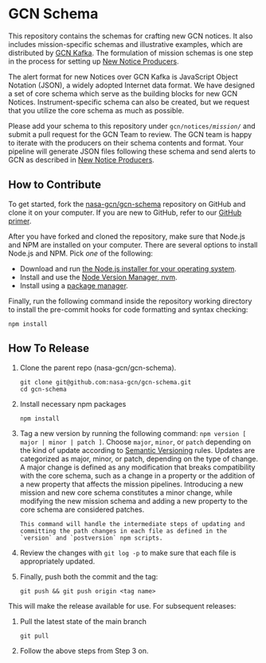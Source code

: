 # GCN Schema

This repository contains the schemas for crafting new GCN notices. It also includes mission-specific schemas and illustrative examples, which are distributed by [GCN Kafka](https://gcn.nasa.gov). The formulation of mission schemas is one step in the process for setting up [New Notice Producers](https://gcn.nasa.gov/docs/notices/producers).

The alert format for new Notices over GCN Kafka is JavaScript Object Notation (JSON), a widely adopted Internet data format. We have designed a set of core schema which serve as the building blocks for new GCN Notices. Instrument-specific schema can also be created, but we request that you utilize the core schema as much as possible.

Please add your schema to this repository under <code>gcn/notices/<i>mission</i>/</code> and submit a pull request for the GCN Team to review. The GCN team is happy to iterate with the producers on their schema contents and format. Your pipeline will generate JSON files following these schema and send alerts to GCN as described in [New Notice Producers](https://gcn.nasa.gov/docs/notices/producers).

## How to Contribute

To get started, fork the [nasa-gcn/gcn-schema](https://github.com/nasa-gcn/gcn-schema) repository on GitHub and clone it on your computer. If you are new to GitHub, refer to our [GitHub primer](https://gcn.nasa.gov/docs/contributing/github).

After you have forked and cloned the repository, make sure that Node.js and NPM are installed on your computer. There are several options to install Node.js and NPM. Pick _one_ of the following:

- Download and run [the Node.js installer for your operating system](https://nodejs.org/en/download/).
- Install and use the [Node Version Manager, nvm](https://github.com/nvm-sh/nvm).
- Install using a [package manager](https://nodejs.org/en/download/package-manager/).

Finally, run the following command inside the repository working directory to install the pre-commit hooks for code formatting and syntax checking:

```
npm install
```

## How To Release

1.  Clone the parent repo (nasa-gcn/gcn-schema).

        git clone git@github.com:nasa-gcn/gcn-schema.git
        cd gcn-schema

2.  Install necessary npm packages

        npm install

3.  Tag a new version by running the following command: `npm version [ major | minor | patch ]`. Choose `major`, `minor`, or `patch` depending on the kind of update according to [Semantic Versioning](https://semver.org) rules. Updates are categorized as major, minor, or patch, depending on the type of change. A major change is defined as any modification that breaks compatibility with the core schema, such as a change in a property or the addition of a new property that affects the mission pipelines. Introducing a new mission and new core schema constitutes a minor change, while modifying the new mission schema and adding a new property to the core schema are considered patches.

        This command will handle the intermediate steps of updating and committing the path changes in each file as defined in the `version` and `postversion` npm scripts.

4.  Review the changes with `git log -p` to make sure that each file is appropriately updated.

5.  Finally, push both the commit and the tag:

        git push && git push origin <tag name>

This will make the release available for use. For subsequent releases:

1.  Pull the latest state of the main branch

        git pull

2.  Follow the above steps from Step 3 on.
